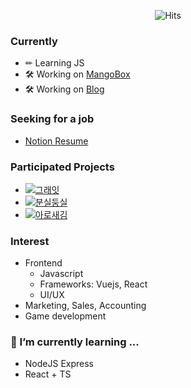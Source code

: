 <div align=center>
  
![Hits](https://hits.seeyoufarm.com/api/count/incr/badge.svg?url=https%3A%2F%2Fgithub.com%2FOizys18)

</div>

### Currently 
- ✏ Learning JS
- 🛠 Working on [MangoBox](https://github.com/Oizys18/MangoBox)
- 🛠 Working on [Blog](https://oizys18.github.io/)

### Seeking for a job
- [Notion Resume](https://www.notion.so/chanwoo20/d32421df0a9744fbb8aef2a43326a47f)
### Participated Projects 
- [![그래잇](https://img.shields.io/badge/PJT-그래잇(GREAT)-orange)](https://github.com/Oizys18/GREAT)
- [![분실둥실](https://img.shields.io/badge/PJT-분실둥실(BSDS)-blue)](https://github.com/Oizys18/BSDS)
- [![아로새김](https://img.shields.io/badge/PJT-아로새김(Arosaegim)-red)](https://github.com/Oizys18/AROSAEGIM)

### Interest
- Frontend
  - Javascript
  - Frameworks: Vuejs, React
  - UI/UX
- Marketing, Sales, Accounting 
- Game development

### 🌱 I’m currently learning ...
- NodeJS Express 
- React + TS 

<!--
**Oizys18/Oizys18** is a ✨ _special_ ✨ repository because its `README.md` (this file) appears on your GitHub profile.

Here are some ideas to get you started:

- 🔭 I’m currently working on ...
- 🌱 I’m currently learning ...
- 👯 I’m looking to collaborate on ...
- 🤔 I’m looking for help with ...
- 💬 Ask me about ...
- 📫 How to reach me: ...
- 😄 Pronouns: ...
- ⚡ Fun fact: ...
-->
